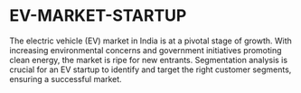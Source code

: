 # EV-MARKET-STARTUP
The electric vehicle (EV) market in India is at a pivotal stage of growth. With increasing environmental concerns and government initiatives promoting clean energy, the market is ripe for new entrants. Segmentation analysis is crucial for an EV startup to identify and target the right customer segments, ensuring a successful market.
